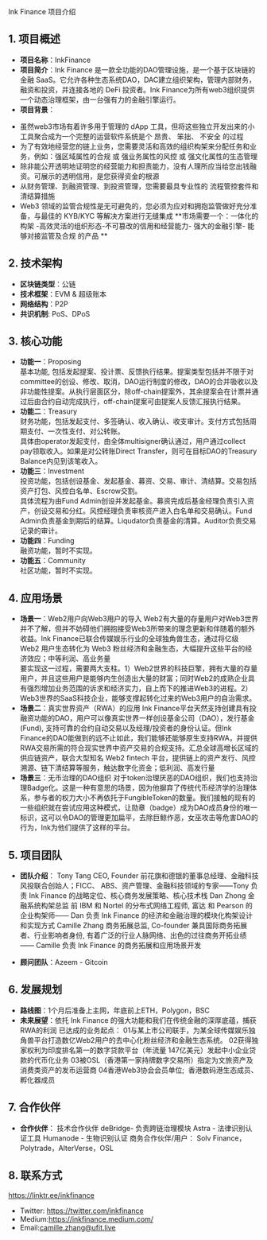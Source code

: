 Ink Finance 项目介绍

## 1. 项目概述
- **项目名称**：InkFinance
- **项目简介**：Ink Finance 是一款全功能的DAO管理设施，是一个基于区块链的金融 SaaS。它允许各种生态系统DAO，DAC建立组织架构，管理内部财务，融资和投资，并连接各地的 DeFi 投资者。Ink Finance为所有web3组织提供一个动态治理框架，由一台强有力的金融引擎运行。
- **项目背景**：
* 虽然web3市场有着许多用于管理的 dApp 工具，但将这些独立开发出来的小工具聚合成为一个完整的运营软件系统是个 昂贵、 笨拙、 不安全 的过程
* 为了有效地经营您的链上业务，您需要灵活和高效的组织构架来分配任务和业务，例如：强区域属性的合规 或 强业务属性的风控 或 强文化属性的生态管理
* 除非能公开透明地证明您的经营能力和担责能力，没有人理所应当给您出钱融资。可展示的透明信用，是您获得资金的根源
* 从财务管理、到融资管理、到投资管理，您需要最具专业性的 流程管控套件和清结算措施
* Web3 领域的监管合规性是无可避免的，您必须为应对和拥抱监管做好充分准备，与最佳的 KYB/KYC 等解决方案进行无缝集成
**市场需要一个：一体化的构架 -高效灵活的组织形态-不可篡改的信用和经营能力- 强大的金融引擎- 能够对接监管及合规 的产品
**
## 2. 技术架构
- **区块链类型**：公链
- **技术框架**：EVM & 超级账本
- **网络结构**：P2P
- **共识机制**: PoS、DPoS

## 3. 核心功能
- **功能一**：Proposing  
    基本功能, 包括发起提案、投计票、反馈执行结果。提案类型包括并不限于对committee的创设、修改、取消，DAO运行制度的修改，DAO的合并吸收以及非功能性提案。从执行层面区分，除off-chain提案外，其余提案会在计票并通过后由合约自动完成执行，off-chain提案可由提案人反馈汇报执行结果。
- **功能二**：Treasury  
    财务功能，包括发起支付、多签确认、收入确认、收支审计。支付方式包括周期支付、一次性支付、对公转账。  
    具体由operator发起支付，由全体multisigner确认通过，用户通过collect pay领取收入。如果是对公转账Direct Transfer，则可在目标DAO的Treasury Balance内见到该笔收入。
- **功能三**：Investment  
    投资功能，包括创设基金、发起基金、募资、交易、审计、清结算。交易包括资产打包、风控白名单、Escrow交割。  
    具体流程为由Fund Admin创设并发起基金。募资完成后基金经理负责引入资产，创设交易和分红。风控经理负责审核资产进入白名单和交易确认。Fund Admin负责基金到期后的结算。Liqudator负责基金的清算。Auditor负责交易记录的审计。
 - **功能四**：Funding  
    融资功能，暂时不实现。
 - **功能五**：Community  
    社区功能，暂时不实现。  

## 4. 应用场景
- **场景一**：Web2用户向Web3用户的导入
  Web2有大量的存量用户对Web3世界并不了解，但并不妨碍他们拥抱接受Web3所带来的理念更新和伴随着的额外收益。Ink Finance已联合传媒娱乐行业的全球独角兽生态，通过将亿级 Web2 用户生态转化为 Web3 粉丝经济和金融生态，大幅提升这些平台的经济效应；中等利润、高业务量  
  要实现这一过程，需要两大支柱。1）Web2世界的科技巨擎，拥有大量的存量用户，并且这些用户是能够内生创造出大量的财富；同时Web2的成熟企业具有强烈增加业务范围的诉求和经济实力，自上而下的推进Web3的进程。2）Web3世界的SaaS科技企业，能够支撑起转化过来的Web3用户的自治需求。  
- **场景二**：真实世界资产（RWA）的应用
  Ink Finance平台天然支持创建具有投融资功能的DAO，用户可以像真实世界一样创设基金公司（DAO），发行基金(Fund), 支持可靠的合约自动交易以及经理/投资者的身份认证。但Ink Finance的DAO能做到的远不止如此，我们能够还能够原生支持RWA，并提供RWA交易所需的符合现实世界中资产交易的合规支持。汇总全球高增长区域的供应链资产，联合大型知名 Web2 fintech 平台，提供链上的资产发行、风控溯源、链下清结算等服务，触达数字化资金；低利润、高发行量
- **场景三**：无币治理的DAO组织
  对于token治理厌恶的DAO组织，我们也支持治理Badge化。这是一种有意思的场景，因为他摒弃了传统代币经济学的治理体系，参与者的权力大小不再依托于FungibleToken的数量。我们接触的现有的一些组织就在尝试应用这种模式，让勋章（badge）成为DAO成员身份的唯一标识，这可以令DAO的管理更加扁平，去除巨鲸作恶，女巫攻击等危害DAO的行为，Ink为他们提供了这样的平台。

## 5. 项目团队
- **团队介绍**：
Tony Tang CEO, Founder
前花旗和德银的董事总经理、金融科技风投联合创始人；FICC、 ABS、资产管理、金融科技领域的专家——Tony 负责 Ink Finance 的战略定位、核心商务发展策略、核心技术栈
Dan Zhong 金融系统构架总监
前 IBM 和 Nortel 的分布式网络工程师, 富达 和 Pearson 的企业构架师—— Dan 负责 Ink Finance 的经济和金融治理的模块化构架设计和实现方式
Camille Zhang 商务拓展总监, Co-founder
兼具国际商务拓展者、行业影响者身份, 有着广泛的行业人脉网络、出色的过往商务开拓业绩—— Camille 负责 Ink Finance 的商务拓展和应用场景开发

- **顾问团队**：Azeem - Gitcoin

## 6. 发展规划
- **路线图**：1个月后准备上主网，年底前上ETH，Polygon，BSC
- **未来展望**：依托 Ink Finance 的强大功能和我们在传统金融的深厚底蕴，捕获RWA的利润
已达成的业务起点：
01与某上市公司联手，为某全球传媒娱乐独角兽平台打造数亿Web2用户的去中心化粉丝经济和金融生态系统。
02获得独家权利为印度排名第一的数字贷款平台（年流量 147亿美元）发起中小企业贷款的代币化业务
03被OSL（香港第一家持牌数字交易所）指定为文旅资产及消费类资产的发币运营商
04香港Web3协会会员单位;  香港数码港生态成员、孵化器成员


## 7. 合作伙伴
- **合作伙伴**：
技术合作伙伴
deBridge- 负责跨链治理模块
Astra - 法律识别认证工具
Humanode - 生物识别认证
商务合作伙伴/用户：
Solv Finance， Polytrade，AlterVerse，OSL

## 8. 联系方式
https://linktr.ee/inkfinance
- Twitter: https://twitter.com/inkfinance
- Medium:https://inkfinance.medium.com/
- Email:camille.zhang@ufit.live

